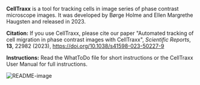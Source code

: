 <b>CellTraxx</b> is a tool for tracking cells in image series of phase contrast microscope images. It was developed by Børge Holme and Ellen Margrethe Haugsten and released in 2023.

<b>Citation:</b> If you use CellTraxx, please cite our paper "Automated tracking of cell migration in phase contrast images with CellTraxx", <i>Scientific Reports</i>, <b>13</b>, 22982 (2023), https://doi.org/10.1038/s41598-023-50227-9 

<b>Instructions:</b> Read the WhatToDo file for short instructions or the CellTraxx User Manual for full instructions.

![README-image](https://github.com/borge-holme/celltraxx_download/assets/136847525/96568ee8-186b-4142-9183-1ed15519b885)
